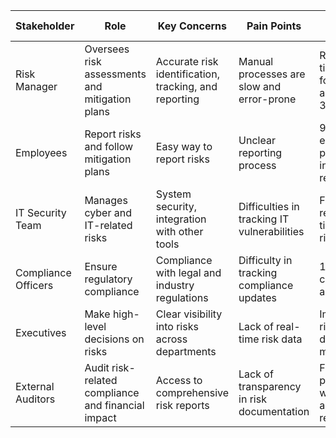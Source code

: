 | Stakeholder       | Role                                    | Key Concerns                          | Pain Points                              | Success Metrics                           |
|------------------|---------------------------------------|--------------------------------------|-----------------------------------------|------------------------------------------|
| Risk Manager    | Oversees risk assessments and mitigation plans | Accurate risk identification, tracking, and reporting | Manual processes are slow and error-prone | Reduction in time taken for risk analysis by 30% |
| Employees       | Report risks and follow mitigation plans | Easy way to report risks | Unclear reporting process | 90% employee participation in risk reporting |
| IT Security Team | Manages cyber and IT-related risks | System security, integration with other tools | Difficulties in tracking IT vulnerabilities | Faster response time to IT risks |
| Compliance Officers | Ensure regulatory compliance | Compliance with legal and industry regulations | Difficulty in tracking compliance updates | 100% compliance adherence |
| Executives      | Make high-level decisions on risks | Clear visibility into risks across departments | Lack of real-time risk data | Improved risk decision-making |
| External Auditors | Audit risk-related compliance and financial impact | Access to comprehensive risk reports | Lack of transparency in risk documentation | Faster audit process with automated reports |

